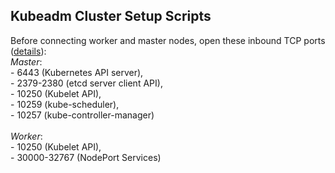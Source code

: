 ## Kubeadm Cluster Setup Scripts

Before connecting worker and master nodes, open these inbound TCP ports ([details](https://kubernetes.io/docs/reference/networking/ports-and-protocols/)):
<br />*Master*: 
<br />- 6443 (Kubernetes API server), 
<br />- 2379-2380 (etcd server client API), 
<br />- 10250 (Kubelet API), 
<br />- 10259 (kube-scheduler), 
<br />- 10257 (kube-controller-manager)
<br />
<br />*Worker*: 
<br />- 10250 (Kubelet API),
<br />- 30000-32767	(NodePort Services)
